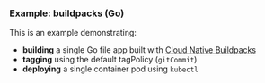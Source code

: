 ### Example: buildpacks (Go)

This is an example demonstrating:

* **building** a single Go file app built with [Cloud Native Buildpacks](https://buildpacks.io/)
* **tagging** using the default tagPolicy (`gitCommit`)
* **deploying** a single container pod using `kubectl`
